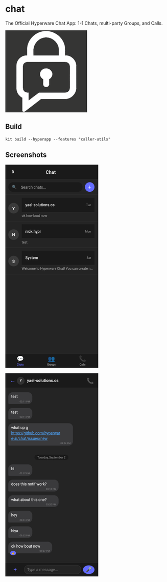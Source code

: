 # chat

The Official Hyperware Chat App: 1-1 Chats, multi-party Groups, and Calls.

![chat](https://raw.githubusercontent.com/hyperware-ai/chat/refs/heads/master/ui/public/chat-256.png)

## Build

```
kit build --hyperapp --features "caller-utils"
```

## Screenshots

![chat-list](https://raw.githubusercontent.com/hyperware-ai/chat/refs/heads/master/assets/chat-list.png)

![chat](https://raw.githubusercontent.com/hyperware-ai/chat/refs/heads/master/assets/chat.png)
